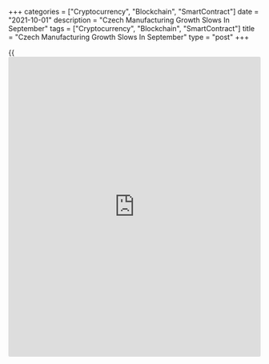 +++
categories = ["Cryptocurrency", "Blockchain", "SmartContract"]
date = "2021-10-01"
description = "Czech Manufacturing Growth Slows In September"
tags = ["Cryptocurrency", "Blockchain", "SmartContract"]
title = "Czech Manufacturing Growth Slows In September"
type = "post"
+++

{{<iframe id="large-banner" src="https://www.bounty.group/#slide=1.0" width="100%" height="600" scrolling="no" style="border: 0px solid rgb(216, 221, 230); border-radius: 3px;">}}

The Czech Republic's manufacturing sector growth eased in September,
survey data from IHS Markit showed on Friday.

The purchasing managers' index, or PMI, for the manufacturing sector
rose to 58.0 in September from 61.0 in August. Economists had forecast a
reading of 58.4.

A PMI reading above 50 signals growth in the sector.

Output growth eased, partially driven by the weaker rise in new orders.
New export orders increased further in September and suppliers' delivery
time lengthened.

Input costs rose in September and the rate of charge inflation eased
slightly.

Employment growth quickened in September and backlogs of work increased
further.

The 12-month outlook for output for the next 122 months eased to the
lowest in ten months.

"Although rates of growth have slowed from the record highs seen earlier
in the year, demand conditions reportedly remain solid," Sian Jones,
senior economist at IHS Markit, said.

For comments and feedback [contact](https://www.playgroundfx.com/contact/): editorial@rtt[news](https://www.letsplayfx.com/blog/forex-news-website/).com

[Economic News][1]

 **What parts of the world are seeing the best (and worst) economic
performances lately? Click[here][2] to check out our [Econ Scorecard][2]
and find out! See up-to-the-moment [ranking](https://www.playgroundfx.com/blog/crypto-exchange-ranking/)s for the best and worst
performers in [GDP][3], [unemployment rate][4], [inflation][2] and much
more.**

   1. www.rtt[news](https://www.letsplayfx.com/blog/forex-news-website/).com/Content/EconomicNews.aspx
   2. www.rtt[news](https://www.letsplayfx.com/blog/forex-news-website/).com/economic-scorecard/world-rank/CPI/highest-performance.aspx
   3. www.rtt[news](https://www.letsplayfx.com/blog/forex-news-website/).com/economic-scorecard/world-rank/GDP/highest-performance.aspx
   4. www.rtt[news](https://www.letsplayfx.com/blog/forex-news-website/).com/economic-scorecard/world-rank/unemployment-rate/lowest-performance.aspx